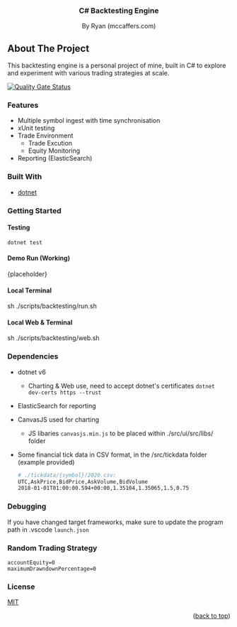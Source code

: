 <div align="center">
<h3 align="center">C# Backtesting Engine</h3>
  <p align="center">
    By Ryan (mccaffers.com)
  </p>
</div>

<!-- ABOUT THE PROJECT -->

## About The Project

This backtesting engine is a personal project of mine, built in C# to explore and experiment with various trading strategies at scale.

[![Quality Gate Status](https://sonarcloud.io/api/project_badges/measure?project=mccaffers_backtesting-engine&metric=alert_status)](https://sonarcloud.io/summary/overall?id=mccaffers_backtesting-engine)

### Features
* Multiple symbol ingest with time synchronisation
* xUnit testing 
* Trade Environment
    * Trade Excution
    * Equity Monitoring
* Reporting (ElasticSearch)

### Built With

* [dotnet](https://dotnet.com)

<!-- GETTING STARTED -->
### Getting Started

#### Testing
`dotnet test`

#### Demo Run (Working)
{placeholder}

#### Local Terminal
sh ./scripts/backtesting/run.sh

#### Local Web & Terminal
sh ./scripts/backtesting/web.sh

### Dependencies

* dotnet v6
  * Charting & Web use, need to accept dotnet's certificates `dotnet dev-certs https --trust`
* ElasticSearch for reporting
* CanvasJS used for charting
  * JS libaries `canvasjs.min.js` to be placed within ./src/ui/src/libs/ folder
* Some financial tick data in CSV format, in the /src/tickdata folder (example provided)

    ```bash
    # ./tickdata/{symbol}/2020.csv:
    UTC,AskPrice,BidPrice,AskVolume,BidVolume
    2018-01-01T01:00:00.594+00:00,1.35104,1.35065,1.5,0.75
    ```

### Debugging

If you have changed target frameworks, make sure to update the program path in .vscode `launch.json`

### Random Trading Strategy
    accountEquity=0
    maximumDrawndownPercentage=0


### License
[MIT](https://choosealicense.com/licenses/mit/)

<p align="right">(<a href="#top">back to top</a>)</p>
